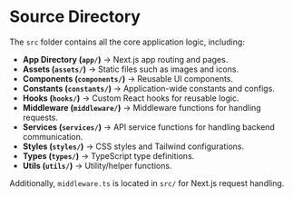 # Source Directory

The `src` folder contains all the core application logic, including:
- **App Directory (`app/`)** → Next.js app routing and pages.
- **Assets (`assets/`)** → Static files such as images and icons.
- **Components (`components/`)** → Reusable UI components.
- **Constants (`constants/`)** → Application-wide constants and configs.
- **Hooks (`hooks/`)** → Custom React hooks for reusable logic.
- **Middleware (`middleware/`)** → Middleware functions for handling requests.
- **Services (`services/`)** → API service functions for handling backend communication.
- **Styles (`styles/`)** → CSS styles and Tailwind configurations.
- **Types (`types/`)** → TypeScript type definitions.
- **Utils (`utils/`)** → Utility/helper functions.

Additionally, `middleware.ts` is located in `src/` for Next.js request handling.
